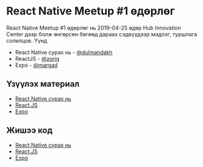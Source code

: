 # React Native Meetup #1 өдөрлөг

React Native Meetup #1 өдөрлөг нь 2019-04-25 өдөр Hub Innovation Center дээр болж өнгөрсөн бөгөөд дараах сэдвүүдээр мэдлэг, туршлага солилцов. Үүнд
- React Native сурах нь - [@dulmandakh](https://github.com/dulmandakh)
- ReactJS - [@zorig](https://github.com/zorig)
- Expo - [@margad](https://github.com/margad)

## Үзүүлэх материал
- [React Native сурах нь](react-native-getting-started.pdf)
- [React.JS](reactjs.pdf)
- [Expo](expo.pdf)

## Жишээ код
- [React Native сурах нь](movie)
- [React.JS](movie-split)
- [Expo](movie-expo)
